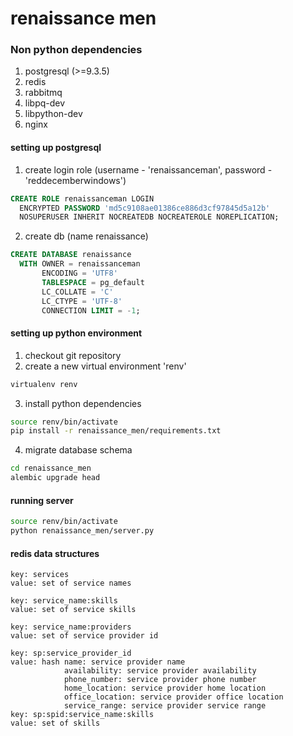 renaissance men
===============
### Non python dependencies
1. postgresql (>=9.3.5)
2. redis 
3. rabbitmq
4. libpq-dev
5. libpython-dev
6. nginx

#### setting up postgresql
1. create login role (username - 'renaissanceman', password - 'reddecemberwindows')
```sql
CREATE ROLE renaissanceman LOGIN
  ENCRYPTED PASSWORD 'md5c9108ae01386ce886d3cf97845d5a12b'
  NOSUPERUSER INHERIT NOCREATEDB NOCREATEROLE NOREPLICATION;
```
2. create db (name renaissance)
```sql
CREATE DATABASE renaissance
  WITH OWNER = renaissanceman
       ENCODING = 'UTF8'
       TABLESPACE = pg_default
       LC_COLLATE = 'C'
       LC_CTYPE = 'UTF-8'
       CONNECTION LIMIT = -1;
```

#### setting up python environment
1. checkout git repository
2. create a new virtual environment 'renv'
```bash
virtualenv renv
```
3. install python dependencies
```bash
source renv/bin/activate
pip install -r renaissance_men/requirements.txt
```
4. migrate database schema
```bash
cd renaissance_men
alembic upgrade head
```
#### running server

```bash
source renv/bin/activate
python renaissance_men/server.py
```

#### redis data structures
```
key: services
value: set of service names

key: service_name:skills
value: set of service skills

key: service_name:providers
value: set of service provider id

key: sp:service_provider_id
value: hash name: service provider name
			availability: service provider availability
			phone_number: service provider phone number
			home_location: service provider home location
			office_location: service provider office location
			service_range: service provider service range
key: sp:spid:service_name:skills
value: set of skills
```